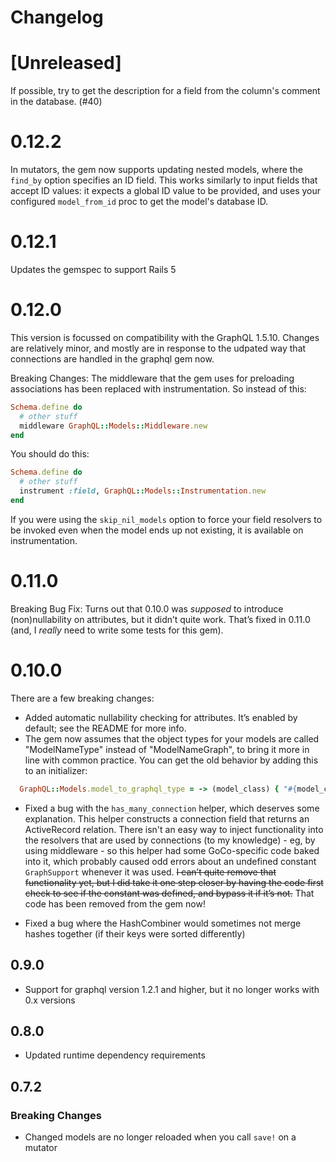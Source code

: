 # Changelog

# [Unreleased]
If possible, try to get the description for a field from the column's comment in the database. (#40)

# 0.12.2
In mutators, the gem now supports updating nested models, where the `find_by` option specifies an ID field. This works similarly
to input fields that accept ID values: it expects a global ID value to be provided, and uses your configured `model_from_id` proc
to get the model's database ID.

# 0.12.1
Updates the gemspec to support Rails 5

# 0.12.0
This version is focussed on compatibility with the GraphQL 1.5.10. Changes are relatively minor, and mostly are in response to the udpated way that connections are handled in the graphql gem now.

Breaking Changes:
The middleware that the gem uses for preloading associations has been replaced with instrumentation. So instead of this:
```ruby
Schema.define do
  # other stuff
  middleware GraphQL::Models::Middleware.new
end
```
You should do this:
```ruby
Schema.define do
  # other stuff
  instrument :field, GraphQL::Models::Instrumentation.new
end
```
If you were using the `skip_nil_models` option to force your field resolvers to be invoked even when the model ends up not existing, it is available on instrumentation.

# 0.11.0
Breaking Bug Fix: Turns out that 0.10.0 was _supposed_ to introduce (non)nullability on attributes, but it didn’t quite work. That’s
fixed in 0.11.0 (and, I _really_ need to write some tests for this gem).

# 0.10.0
There are a few breaking changes:
- Added automatic nullability checking for attributes. It’s enabled by default; see the README for more info.
- The gem now assumes that the object types for your models are called "ModelNameType" instead of "ModelNameGraph",
  to bring it more in line with common practice. You can get the old behavior by adding this to an initializer:

```ruby
  GraphQL::Models.model_to_graphql_type = -> (model_class) { "#{model_class.name}Graph".safe_constantize }
```

- Fixed a bug with the `has_many_connection` helper, which deserves some explanation. This helper constructs a
  connection field that returns an ActiveRecord relation. There isn't an easy way to inject functionality into the resolvers
  that are used by connections (to my knowledge) - eg, by using middleware - so this helper had some GoCo-specific code
  baked into it, which probably caused odd errors about an undefined constant `GraphSupport` whenever it was used. ~~I can’t
  quite remove that functionality yet, but I did take it one step closer by having the code first check to see if the constant
  was defined, and bypass it if it’s not.~~ That code has been removed from the gem now!

- Fixed a bug where the HashCombiner would sometimes not merge hashes together (if their keys were sorted differently)

## 0.9.0
- Support for graphql version 1.2.1 and higher, but it no longer works with 0.x versions

## 0.8.0
- Updated runtime dependency requirements

## 0.7.2

### Breaking Changes
- Changed models are no longer reloaded when you call `save!` on a mutator
